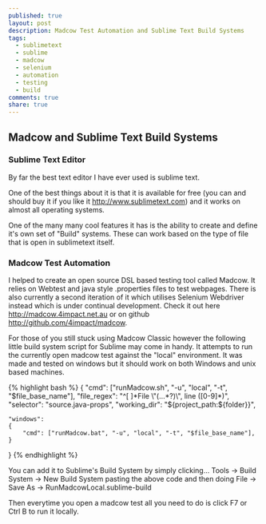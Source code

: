 ```yaml
---
published: true
layout: post
description: Madcow Test Automation and Sublime Text Build Systems
tags: 
  - sublimetext
  - sublime
  - madcow
  - selenium
  - automation
  - testing
  - build
comments: true
share: true
---
```


## Madcow and Sublime Text Build Systems
### Sublime Text Editor
By far the best text editor I have ever used is sublime text. 

One of the best things about it is that it is available for free (you can and should buy it if you like it http://www.sublimetext.com) and it works on almost all operating systems. 

One of the many many cool features it has is the ability to create and define it's own set of "Build" systems. These can work based on the type of file that is open in sublimetext itself.  

### Madcow Test Automation
I helped to create an open source DSL based testing tool called Madcow. It relies on Webtest and java style .properties files to test webpages. There is also currently a second iteration of it which utilises Selenium Webdriver instead which is under continual development. Check it out here http://madcow.4impact.net.au or on github http://github.com/4impact/madcow. 

For those of you still stuck using Madcow Classic however the following little build system script for Sublime may come in handy. It attempts to run the currently open madcow test against the "local" environment. It was made and tested on windows but it should work on both Windows and unix based machines. 

{% highlight bash %}
{
    "cmd": ["runMadcow.sh", "-u", "local", "-t", "$file_base_name"],
    "file_regex": "^[ ]*File \"(...*?)\", line ([0-9]*)",
    "selector": "source.java-props",
    "working_dir": "${project_path:${folder}}",

    "windows":
    {
		"cmd": ["runMadcow.bat", "-u", "local", "-t", "$file_base_name"],
    }
}
{% endhighlight %}

You can add it to Sublime's Build System by simply clicking... 
Tools -> Build System -> New Build System 
pasting the above code and then doing 
File -> Save As -> RunMadcowLocal.sublime-build

Then everytime you open a madcow test all you need to do is click F7 or Ctrl B to run it locally.
